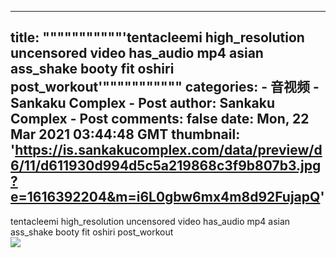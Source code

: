 
---
title: """""""""""'tentacleemi high_resolution uncensored video has_audio mp4 asian ass_shake booty fit oshiri post_workout'"""""""""""
categories: 
    - 音视频
    - Sankaku Complex - Post
author: Sankaku Complex - Post
comments: false
date: Mon, 22 Mar 2021 03:44:48 GMT
thumbnail: 'https://is.sankakucomplex.com/data/preview/d6/11/d611930d994d5c5a219868c3f9b807b3.jpg?e=1616392204&m=i6L0gbw6mx4m8d92FujapQ'
---

<div>   
tentacleemi high_resolution uncensored video has_audio mp4 asian ass_shake booty fit oshiri post_workout<br> <div xmlns="http://www.w3.org/1999/xhtml"> <a title="tentacleemi high_resolution uncensored video has_audio mp4 asian ass_shake booty fit oshiri post_workout" target="_blank" href="https://idol.sankakucomplex.com/post/show/767948"> <img src="https://is.sankakucomplex.com/data/preview/d6/11/d611930d994d5c5a219868c3f9b807b3.jpg?e=1616392204&m=i6L0gbw6mx4m8d92FujapQ" referrerpolicy="no-referrer"> </a> </div>   
</div>
            